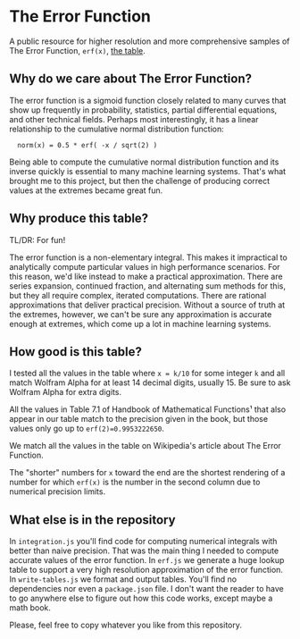 # The Error Function

A public resource for higher resolution and more comprehensive samples of The Error Function, `erf(x)`, [the table](output/erf.md).

## Why do we care about The Error Function?

The error function is a sigmoid function closely related to many curves that show up frequently in probability, statistics, partial differential equations, and other technical fields. Perhaps most interestingly, it has a linear relationship to the cumulative normal distribution function:

```
  norm(x) = 0.5 * erf( -x / sqrt(2) )
```

Being able to compute the cumulative normal distribution function and its inverse quickly is essential to many machine learning systems. That's what brought me to this project, but then the challenge of producing correct values at the extremes became great fun.

## Why produce this table?

TL/DR: For fun!

The error function is a non-elementary integral. This makes it impractical to analytically compute particular values in high performance scenarios. For this reason, we'd like instead to make a practical approximation. There are series expansion, continued fraction, and alternating sum methods for this, but they all require complex, iterated computations. There are rational approximations that deliver practical precision. Without a source of truth at the extremes, however, we can't be sure any approximation is accurate enough at extremes, which come up a lot in machine learning systems. 

## How good is this table?

I tested all the values in the table where `x = k/10` for some integer `k` and all match Wolfram Alpha for at least 14 decimal digits, usually 15. Be sure to ask Wolfram Alpha for extra digits.

All the values in Table 7.1 of Handbook of Mathematical Functions¹ that also appear in our table match to the precision given in the book, but those values only go up to `erf(2)=0.9953222650`.

We match all the values in the table on Wikipedia's article about The Error Function.

The "shorter" numbers for `x` toward the end are the shortest rendering of a number for which `erf(x)` is the number in the second column due to numerical precision limits.

## What else is in the repository

In `integration.js` you'll find code for computing numerical integrals with better than naive precision. That was the main thing I needed to compute accurate values of the error function. In `erf.js` we generate a huge lookup table to support a very high resolution approximation of the error function. In `write-tables.js` we format and output tables. You'll find no dependencies nor even a `package.json` file. I don't want the reader to have to go anywhere else to figure out how this code works, except maybe a math book.

Please, feel free to copy whatever you like from this repository.
